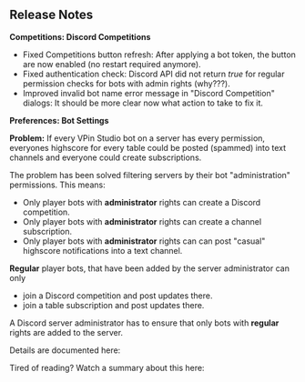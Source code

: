 ## Release Notes


**Competitions: Discord Competitions**

- Fixed Competitions button refresh: After applying a bot token, the button are now enabled (no restart required anymore).
- Fixed authentication check: Discord API did not return *true* for regular permission checks for bots with admin rights (why???).
- Improved invalid bot name error message in "Discord Competition" dialogs: It should be more clear now what action to take to fix it.

**Preferences: Bot Settings**

**Problem:** If every VPin Studio bot on a server has every permission, everyones highscore for every table could be posted (spammed) into text channels and everyone could create subscriptions.

The problem has been solved filtering servers by their bot "administration" permissions.
This means:

- Only player bots with **administrator** rights can create a Discord competition.
- Only player bots with **administrator** rights can create a channel subscription.
- Only player bots with **administrator** rights can can post "casual" highscore notifications into a text channel.


**Regular** player bots, that have been added by the server administrator can only
- join a Discord competition and post updates there.
- join a table subscription and post updates there.

A Discord server administrator has to ensure that only bots with **regular** rights are added to the server.

Details are documented here:

Tired of reading? Watch a summary about this here: 
